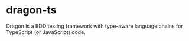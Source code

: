 # dragon-ts
Dragon is a BDD testing framework with type-aware language chains for TypeScript (or JavaScript) code.
